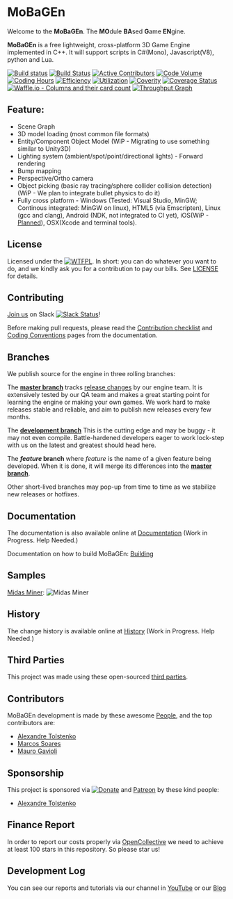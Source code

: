 # MoBaGEn
Welcome to the **MoBaGEn**. The **MO**dule **BA**sed **G**ame **EN**gine. 

**MoBaGEn** is a free lightweight, cross-platform 3D Game Engine implemented in C++. It will support scripts in C#(Mono), Javascript(V8), python and Lua.


[![Build status](https://ci.appveyor.com/api/projects/status/5mdt9wslio6fl7vp?svg=true)](https://ci.appveyor.com/project/tolstenko/mobagen) [![Build Status](https://api.travis-ci.org/InfiniBrains/mobagen.svg?branch=master)](https://travis-ci.org/InfiniBrains/mobagen) [![Active Contributors](https://api.gitential.com/accounts/758/projects/809/badges/active-contributors.svg)](https://gitential.com/accounts/758/projects/809/share?uuid=7533eb0d-42e1-41f1-8f8f-a8f8f1fdce70&utm_source=shield&utm_medium=shield&utm_campaign=809) [![Code Volume](https://api.gitential.com/accounts/758/projects/809/badges/code-volume.svg)](https://gitential.com/accounts/758/projects/809/share?uuid=7533eb0d-42e1-41f1-8f8f-a8f8f1fdce70&utm_source=shield&utm_medium=shield&utm_campaign=809) [![Coding Hours](https://api.gitential.com/accounts/758/projects/809/badges/coding-hours.svg)](https://gitential.com/accounts/758/projects/809/share?uuid=7533eb0d-42e1-41f1-8f8f-a8f8f1fdce70&utm_source=shield&utm_medium=shield&utm_campaign=809) [![Efficiency](https://api.gitential.com/accounts/758/projects/809/badges/efficiency.svg)](https://gitential.com/accounts/758/projects/809/share?uuid=7533eb0d-42e1-41f1-8f8f-a8f8f1fdce70&utm_source=shield&utm_medium=shield&utm_campaign=809) [![Utilization](https://api.gitential.com/accounts/758/projects/809/badges/utilization.svg)](https://gitential.com/accounts/758/projects/809/share?uuid=7533eb0d-42e1-41f1-8f8f-a8f8f1fdce70&utm_source=shield&utm_medium=shield&utm_campaign=809) [![Coverity](https://scan.coverity.com/projects/14798/badge.svg)](https://scan.coverity.com/projects/infinibrains-mobagen)  [![Coverage Status](https://coveralls.io/repos/github/InfiniBrains/mobagen/badge.svg?branch=master)](https://coveralls.io/github/InfiniBrains/mobagen?branch=master)
[![Waffle.io - Columns and their card count](https://badge.waffle.io/InfiniBrains/mobagen.svg?columns=all)](https://waffle.io/InfiniBrains/mobagen)
[![Throughput Graph](https://graphs.waffle.io/InfiniBrains/mobagen/throughput.svg)](https://waffle.io/InfiniBrains/mobagen/metrics/throughput)

## Feature:
- Scene Graph
- 3D model loading (most common file formats)
- Entity/Component Object Model (WiP - Migrating to use something similar to Unity3D)
- Lighting system (ambient/spot/point/directional lights) - Forward rendering
- Bump mapping
- Perspective/Ortho camera
- Object picking (basic ray tracing/sphere collider collision detection) (WiP - We plan to integrate bullet physics to do it)
- Fully cross platform - Windows (Tested: Visual Studio, MinGW; Continous integrated: MinGW on linux), HTML5 (via Emscripten), Linux (gcc and clang), Android (NDK, not integrated to CI yet), iOS(WiP - [Planned](https://github.com/InfiniBrains/mobagen/issues/39)), OSX(Xcode and terminal tools).

## License
Licensed under the [![WTFPL](http://www.wtfpl.net/wp-content/uploads/2012/12/wtfpl-badge-4.png)](http://www.wtfpl.net/). In short: you can do whatever you want to do, and we kindly ask you for a contribution to pay our bills. See [LICENSE](LICENSE.md) for details.

## Contributing

[Join us](https://infinibrains-inviter.herokuapp.com/) on Slack [![Slack Status](https://infinibrains-inviter.herokuapp.com/badge.svg)](https://infinibrains-inviter.herokuapp.com)!
 
Before making pull requests, please read the [Contribution checklist](CONTRIBUTION.md) and [Coding Conventions](CODINGCONVENTION.md) pages from the documentation.

## Branches
We publish source for the engine in three rolling branches:

The **[master branch](https://github.com/InfiniBrains/mobagen/tree/master)** tracks [release changes](https://github.com/InfiniBrains/mobagen/commits/master) by our engine team. It is extensively tested by our QA team and makes a great starting point for learning the engine or making your own games. We work hard to make releases stable and reliable, and aim to publish new releases every few months.

The **[development branch](https://github.com/InfiniBrains/mobagen/tree/development)** This is the cutting edge and may be buggy - it may not even compile. Battle-hardened developers eager to work lock-step with us on the latest and greatest should head here.

The **_feature_ branch** where _feature_ is the name of a given feature being developed. When it is done, it will merge its differences into the **[master branch](https://github.com/InfiniBrains/mobagen/tree/master)**.

Other short-lived branches may pop-up from time to time as we stabilize new releases or hotfixes.

## Documentation
The documentation is also available online at [Documentation](docs/HEAD/index.html) (Work in Progress. Help Needed.)

Documentation on how to build MoBaGEn: [Building](BUILDING.md)

## Samples
[Midas Miner](https://infinibrains.github.io/mobagen/midasminer.html):
![Midas Miner](https://i.imgur.com/t1Vp8RV.jpg)

## History
The change history is available online at [History](docs/HEAD/history.html) (Work in Progress. Help Needed.)

## Third Parties
This project was made using these open-sourced [third parties](THIRDPARTIES.md).

## Contributors
MoBaGEn development is made by these awesome [People](PEOPLE.md), and the top contributors are:
- [Alexandre Tolstenko](http://linkedin.com/in/aletolstenko/)
- [Marcos Soares](http://linkedin.com/in/marcos-soares-391718141/)
- [Mauro Gavioli](https://www.linkedin.com/in/mauro-gavioli-de-carvalho-245691163/)

## Sponsorship
This project is sponsored via [![Donate](https://img.shields.io/badge/Donate-PayPal-green.svg)](https://www.paypal.com/cgi-bin/webscr?cmd=_donations&business=tolstenko@gmail.com) and [Patreon](https://www.patreon.com/infinibrains) by these kind people:
- [Alexandre Tolstenko](http://linkedin.com/in/aletolstenko/)

## Finance Report
In order to report our costs properly via [OpenCollective](https://opencollective.com/) we need to achieve at least 100 stars in this repository. So please star us!

## Development Log
You can see our reports and tutorials via our channel in [YouTube](https://www.youtube.com/tolstenko) or our [Blog](http://infinibrains.com/blog)

